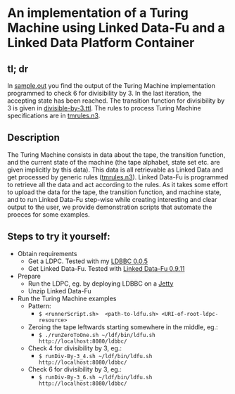 # An implementation of a Turing Machine using Linked Data-Fu and a Linked Data Platform Container

## tl; dr

In [sample.out](sample.out) you find the output of the Turing Machine implementation programmed to check 6 for divisibility by 3. In the last iteration, the accepting state has been reached. The transition function for divisibility by 3 is given  in [divisible-by-3.ttl](divisible-by-3.ttl). The rules to process Turing Machine specifications are in [tmrules.n3](tmrules.n3).

## Description

The Turing Machine consists in data about the tape, the transition function, and the current state of the machine (the tape alphabet, state set etc. are given implicitly by this data). This data is all retrievable as Linked Data and get processed by generic rules ([tmrules.n3](tmrules.n3)). Linked Data-Fu is programmed to retrieve all the data and act according to the rules. As it takes some effort to upload the data for the tape, the transition function, and machine state, and to run Linked Data-Fu step-wise while creating interesting and clear output to the user, we provide demonstration scripts that automate the proeces for some examples.

## Steps to try it yourself:
* Obtain requirements
  * Get a LDPC. Tested with my [LDBBC 0.0.5](https://github.com/kaefer3000/ldbbc/releases/tag/0.0.5)
  * Get Linked Data-Fu. Tested with [Linked Data-Fu 0.9.11](http://linked-data-fu.github.io/releases/0.9.11/)
* Prepare
  * Run the LDPC, eg. by deploying LDBBC on a [Jetty](http://eclipse.org/jetty/)
  * Unzip Linked Data-Fu
* Run the Turing Machine examples
  * Pattern:
    * `$ <runnerScript.sh>  <path-to-ldfu.sh> <URI-of-root-ldpc-resource>`
  * Zeroing the tape leftwards starting somewhere in the middle, eg.:
    * `$ ./runZeroToOne.sh ~/ldf/bin/ldfu.sh http://localhost:8080/ldbbc/`
  * Check 4 for divisibility by 3, eg.:
    * `$ runDiv-By-3_4.sh ~/ldf/bin/ldfu.sh http://localhost:8080/ldbbc/`
  * Check 6 for divisibility by 3, eg.:
    * `$ runDiv-By-3_6.sh ~/ldf/bin/ldfu.sh http://localhost:8080/ldbbc/`
